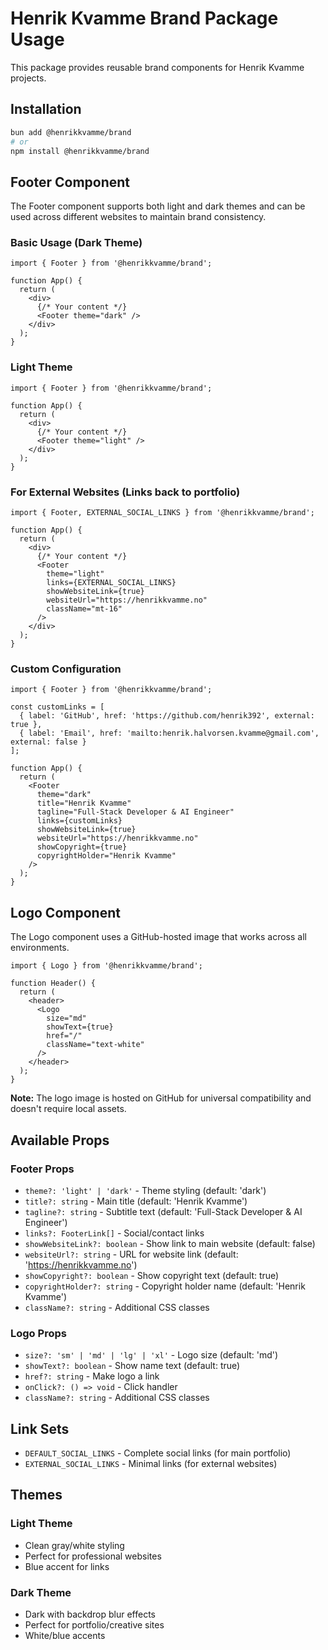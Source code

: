 # Henrik Kvamme Brand Package Usage

This package provides reusable brand components for Henrik Kvamme projects.

## Installation

```bash
bun add @henrikkvamme/brand
# or
npm install @henrikkvamme/brand
```

## Footer Component

The Footer component supports both light and dark themes and can be used across different websites to maintain brand consistency.

### Basic Usage (Dark Theme)

```tsx
import { Footer } from '@henrikkvamme/brand';

function App() {
  return (
    <div>
      {/* Your content */}
      <Footer theme="dark" />
    </div>
  );
}
```

### Light Theme

```tsx
import { Footer } from '@henrikkvamme/brand';

function App() {
  return (
    <div>
      {/* Your content */}
      <Footer theme="light" />
    </div>
  );
}
```

### For External Websites (Links back to portfolio)

```tsx
import { Footer, EXTERNAL_SOCIAL_LINKS } from '@henrikkvamme/brand';

function App() {
  return (
    <div>
      {/* Your content */}
      <Footer
        theme="light"
        links={EXTERNAL_SOCIAL_LINKS}
        showWebsiteLink={true}
        websiteUrl="https://henrikkvamme.no"
        className="mt-16"
      />
    </div>
  );
}
```

### Custom Configuration

```tsx
import { Footer } from '@henrikkvamme/brand';

const customLinks = [
  { label: 'GitHub', href: 'https://github.com/henrik392', external: true },
  { label: 'Email', href: 'mailto:henrik.halvorsen.kvamme@gmail.com', external: false }
];

function App() {
  return (
    <Footer
      theme="dark"
      title="Henrik Kvamme"
      tagline="Full-Stack Developer & AI Engineer"
      links={customLinks}
      showWebsiteLink={true}
      websiteUrl="https://henrikkvamme.no"
      showCopyright={true}
      copyrightHolder="Henrik Kvamme"
    />
  );
}
```

## Logo Component

The Logo component uses a GitHub-hosted image that works across all environments.

```tsx
import { Logo } from '@henrikkvamme/brand';

function Header() {
  return (
    <header>
      <Logo 
        size="md" 
        showText={true} 
        href="/" 
        className="text-white"
      />
    </header>
  );
}
```

**Note:** The logo image is hosted on GitHub for universal compatibility and doesn't require local assets.

## Available Props

### Footer Props

- `theme?: 'light' | 'dark'` - Theme styling (default: 'dark')
- `title?: string` - Main title (default: 'Henrik Kvamme')
- `tagline?: string` - Subtitle text (default: 'Full-Stack Developer & AI Engineer')
- `links?: FooterLink[]` - Social/contact links
- `showWebsiteLink?: boolean` - Show link to main website (default: false)
- `websiteUrl?: string` - URL for website link (default: 'https://henrikkvamme.no')
- `showCopyright?: boolean` - Show copyright text (default: true)
- `copyrightHolder?: string` - Copyright holder name (default: 'Henrik Kvamme')
- `className?: string` - Additional CSS classes

### Logo Props

- `size?: 'sm' | 'md' | 'lg' | 'xl'` - Logo size (default: 'md')
- `showText?: boolean` - Show name text (default: true)
- `href?: string` - Make logo a link
- `onClick?: () => void` - Click handler
- `className?: string` - Additional CSS classes

## Link Sets

- `DEFAULT_SOCIAL_LINKS` - Complete social links (for main portfolio)
- `EXTERNAL_SOCIAL_LINKS` - Minimal links (for external websites)

## Themes

### Light Theme
- Clean gray/white styling
- Perfect for professional websites
- Blue accent for links

### Dark Theme  
- Dark with backdrop blur effects
- Perfect for portfolio/creative sites
- White/blue accents